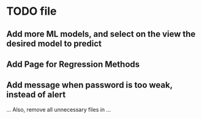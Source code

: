 # TODO file

## Add more ML models, and select on the view the desired model to predict

## Add Page for Regression Methods

## Add message when password is too weak, instead of alert
...
Also, remove all unnecessary files in ...